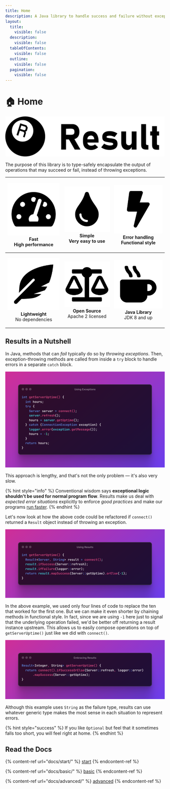 ```yaml
---
title: Home
description: A Java library to handle success and failure without exceptions
layout:
  title:
    visible: false
  description:
    visible: false
  tableOfContents:
    visible: false
  outline:
    visible: false
  pagination:
    visible: false
---
```


# 🏠 Home

<div data-full-width="true">

<img src="https://raw.githubusercontent.com/LeakyAbstractions/result/main/docs/result.svg" alt="" width="563">

</div>

The purpose of this library is to type-safely encapsulate the output of operations that may succeed or fail, instead of throwing exceptions.

|   <p><img src=".gitbook/assets/tachometer-alt.svg" alt=""><br><strong>Fast</strong><br>High performance</p>  |         <p><img src=".gitbook/assets/tint.svg" alt=""><br><strong>Simple</strong><br>Very easy to use</p>        | <p><img src=".gitbook/assets/bolt.svg" alt=""><br><strong>Error handling</strong><br>Functional style</p> |
| :----------------------------------------------------------------------------------------------------------: | :--------------------------------------------------------------------------------------------------------------: | :-------------------------------------------------------------------------------------------------------: |
| <p><img src=".gitbook/assets/feather-alt.svg" alt=""><br><strong>Lightweight</strong><br>No dependencies</p> | <p><img src=".gitbook/assets/balance-scale.svg" alt=""><br><strong>Open Source</strong><br>Apache 2 licensed</p> |   <p><img src=".gitbook/assets/mug-hot.svg" alt=""><br><strong>Java Library</strong><br>JDK 8 and up</p>  |

## Results in a Nutshell

In Java, methods that can _fail_ typically do so by _throwing exceptions_. Then, exception-throwing methods are called from inside a `try` block to handle errors in a separate `catch` block.

<div data-full-width="true">

<img src=".gitbook/assets/using-exceptions.png" alt="Using Exceptions">

</div>

This approach is lengthy, and that's not the only problem — it's also very slow.

{% hint style="info" %}
Conventional wisdom says **exceptional logic shouldn't be used for normal program flow**. Results make us deal with _expected error situations_ explicitly to enforce _good practices_ and make our programs [run faster](extra/benchmark.md).
{% endhint %}

Let's now look at how the above code could be refactored if `connect()` returned a `Result` object instead of throwing an exception.

<div data-full-width="true">

<img src=".gitbook/assets/using-results.png" alt="Using Results">

</div>

In the above example, we used only four lines of code to replace the ten that worked for the first one. But we can make it even shorter by chaining methods in functional style. In fact, since we are using `-1` here just to signal that the underlying operation failed, we'd be better off returning a result instance upstream. This allows us to easily compose operations on top of `getServerUptime()` just like we did with `connect()`.

<div data-full-width="true">

<img src=".gitbook/assets/embracing-results.png" alt="Embracing Results">

</div>

Although this example uses `String` as the failure type, results can use whatever generic type makes the most sense in each situation to represent errors.

{% hint style="success" %}
If you like `Optional` but feel that it sometimes falls too short, you will feel right at home.
{% endhint %}

## Read the Docs

{% content-ref url="docs/start/" %}
[start](docs/start/)
{% endcontent-ref %}

{% content-ref url="docs/basic/" %}
[basic](docs/basic/)
{% endcontent-ref %}

{% content-ref url="docs/advanced/" %}
[advanced](docs/advanced/)
{% endcontent-ref %}
